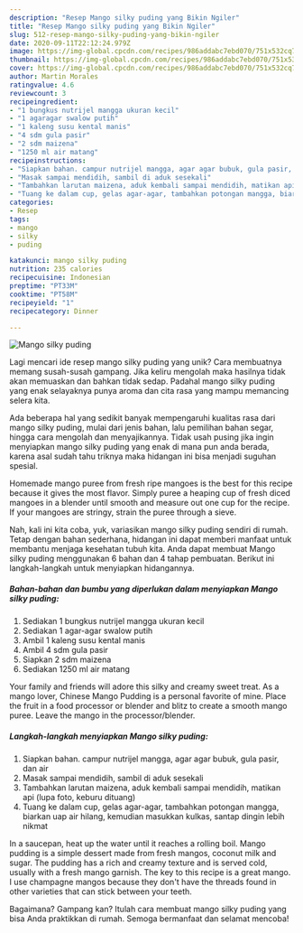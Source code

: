 ```yaml
---
description: "Resep Mango silky puding yang Bikin Ngiler"
title: "Resep Mango silky puding yang Bikin Ngiler"
slug: 512-resep-mango-silky-puding-yang-bikin-ngiler
date: 2020-09-11T22:12:24.979Z
image: https://img-global.cpcdn.com/recipes/986addabc7ebd070/751x532cq70/mango-silky-puding-foto-resep-utama.jpg
thumbnail: https://img-global.cpcdn.com/recipes/986addabc7ebd070/751x532cq70/mango-silky-puding-foto-resep-utama.jpg
cover: https://img-global.cpcdn.com/recipes/986addabc7ebd070/751x532cq70/mango-silky-puding-foto-resep-utama.jpg
author: Martin Morales
ratingvalue: 4.6
reviewcount: 3
recipeingredient:
- "1 bungkus nutrijel mangga ukuran kecil"
- "1 agaragar swalow putih"
- "1 kaleng susu kental manis"
- "4 sdm gula pasir"
- "2 sdm maizena"
- "1250 ml air matang"
recipeinstructions:
- "Siapkan bahan. campur nutrijel mangga, agar agar bubuk, gula pasir, dan air"
- "Masak sampai mendidih, sambil di aduk sesekali"
- "Tambahkan larutan maizena, aduk kembali sampai mendidih, matikan api (lupa foto, keburu dituang)"
- "Tuang ke dalam cup, gelas agar-agar, tambahkan potongan mangga, biarkan uap air hilang, kemudian masukkan kulkas, santap dingin lebih nikmat"
categories:
- Resep
tags:
- mango
- silky
- puding

katakunci: mango silky puding 
nutrition: 235 calories
recipecuisine: Indonesian
preptime: "PT33M"
cooktime: "PT58M"
recipeyield: "1"
recipecategory: Dinner

---
```



![Mango silky puding](https://img-global.cpcdn.com/recipes/986addabc7ebd070/751x532cq70/mango-silky-puding-foto-resep-utama.jpg)

Lagi mencari ide resep mango silky puding yang unik? Cara membuatnya memang susah-susah gampang. Jika keliru mengolah maka hasilnya tidak akan memuaskan dan bahkan tidak sedap. Padahal mango silky puding yang enak selayaknya punya aroma dan cita rasa yang mampu memancing selera kita.

Ada beberapa hal yang sedikit banyak mempengaruhi kualitas rasa dari mango silky puding, mulai dari jenis bahan, lalu pemilihan bahan segar, hingga cara mengolah dan menyajikannya. Tidak usah pusing jika ingin menyiapkan mango silky puding yang enak di mana pun anda berada, karena asal sudah tahu triknya maka hidangan ini bisa menjadi suguhan spesial.

Homemade mango puree from fresh ripe mangoes is the best for this recipe because it gives the most flavor. Simply puree a heaping cup of fresh diced mangoes in a blender until smooth and measure out one cup for the recipe. If your mangoes are stringy, strain the puree through a sieve.


Nah, kali ini kita coba, yuk, variasikan mango silky puding sendiri di rumah. Tetap dengan bahan sederhana, hidangan ini dapat memberi manfaat untuk membantu menjaga kesehatan tubuh kita. Anda dapat membuat Mango silky puding menggunakan 6 bahan dan 4 tahap pembuatan. Berikut ini langkah-langkah untuk menyiapkan hidangannya.

<!--inarticleads1-->

##### Bahan-bahan dan bumbu yang diperlukan dalam menyiapkan Mango silky puding:

1. Sediakan 1 bungkus nutrijel mangga ukuran kecil
1. Sediakan 1 agar-agar swalow putih
1. Ambil 1 kaleng susu kental manis
1. Ambil 4 sdm gula pasir
1. Siapkan 2 sdm maizena
1. Sediakan 1250 ml air matang


Your family and friends will adore this silky and creamy sweet treat. As a mango lover, Chinese Mango Pudding is a personal favorite of mine. Place the fruit in a food processor or blender and blitz to create a smooth mango puree. Leave the mango in the processor/blender. 

<!--inarticleads2-->

##### Langkah-langkah menyiapkan Mango silky puding:

1. Siapkan bahan. campur nutrijel mangga, agar agar bubuk, gula pasir, dan air
1. Masak sampai mendidih, sambil di aduk sesekali
1. Tambahkan larutan maizena, aduk kembali sampai mendidih, matikan api (lupa foto, keburu dituang)
1. Tuang ke dalam cup, gelas agar-agar, tambahkan potongan mangga, biarkan uap air hilang, kemudian masukkan kulkas, santap dingin lebih nikmat


In a saucepan, heat up the water until it reaches a rolling boil. Mango pudding is a simple dessert made from fresh mangos, coconut milk and sugar. The pudding has a rich and creamy texture and is served cold, usually with a fresh mango garnish. The key to this recipe is a great mango. I use champagne mangos because they don&#39;t have the threads found in other varieties that can stick between your teeth. 

Bagaimana? Gampang kan? Itulah cara membuat mango silky puding yang bisa Anda praktikkan di rumah. Semoga bermanfaat dan selamat mencoba!

